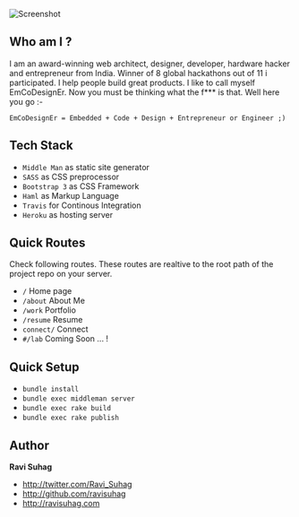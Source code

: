 ![Screenshot](/Screeshot.png?raw=true "Screenshot")

## Who am  I ?
I am an award-winning web architect, designer, developer, hardware hacker and entrepreneur from India. Winner of 8 global hackathons out of 11 i participated. I help people build great products. I like to call myself EmCoDesignEr. Now you must be thinking what the f*** is that. Well here you go :-

```EmCoDesignEr = Embedded + Code + Design + Entrepreneur or Engineer ;)```

## Tech Stack
* ```Middle Man``` as static site generator
* ```SASS``` as CSS preprocessor
* ```Bootstrap 3``` as CSS Framework
* ```Haml``` as Markup Language
* ```Travis``` for Continous Integration
* ```Heroku``` as hosting server


## Quick Routes
Check following routes. These routes are realtive to the root path of the project repo on your server.
 - <code>/</code> Home page
 - <code>/about</code> About Me
 - <code>/work</code> Portfolio
 -  <code>/resume</code> Resume
 -   <code>connect/</code> Connect
 - <code>#/lab</code> Coming Soon ... !

## Quick Setup
- <code>bundle install</code>
- <code>bundle exec middleman server</code>
- <code>bundle exec rake build</code>
- <code>bundle exec rake publish</code>

## Author

**Ravi Suhag**

- <http://twitter.com/Ravi_Suhag>
- <http://github.com/ravisuhag>
- <http://ravisuhag.com>
